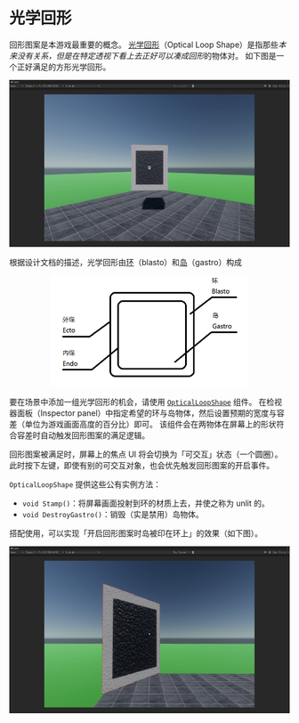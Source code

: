 # 光学回形

回形图案是本游戏最重要的概念。
[光学回形](
	https://github.com/nani-core/Design-Documentation/blob/master/Pattern.md#optical-patterns--%E5%85%89%E5%AD%A6%E5%9B%9E%E5%BD%A2
)（Optical Loop Shape）是指那些*本来没有关系，但是在特定透视下看上去正好可以凑成回形*的物体对。
如下图是一个正好满足的方形光学回形。

<center><img height="300" src="../public/satisfied-square-optical-loopshape.png" /></center>

根据设计文档的描述，光学回形由<u>环</u>（blasto）和<u>岛</u>（gastro）构成

<center><img height="200" src="../public/loopshape-breakdown.png" /></center>

要在场景中添加一组光学回形的机会，请使用 [`OpticalLoopShape`](../reference/OpticalLoopShape.md) 组件。
在检视器面板（Inspector panel）中指定希望的环与岛物体，然后设置预期的宽度与容差（单位为游戏画面高度的百分比）即可。
该组件会在两物体在屏幕上的形状符合容差时自动触发回形图案的满足逻辑。

回形图案被满足时，屏幕上的焦点 UI 将会切换为「可交互」状态（一个圆圈）。
此时按下左键，即使有别的可交互对象，也会优先触发回形图案的开启事件。

`OpticalLoopShape` 提供这些公有实例方法：

- `void Stamp()`：将屏幕画面投射到环的材质上去，并使之称为 unlit 的。
- `void DestroyGastro()`：销毁（实是禁用）岛物体。

搭配使用，可以实现「开启回形图案时岛被印在环上」的效果（如下图）。

<center><img height="300" src="../public/stamped-square-optical-loopshape.png" /></center>